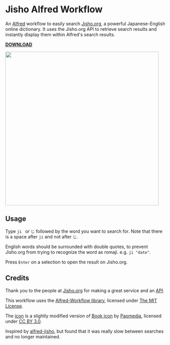 # Jisho Alfred Workflow
An [Alfred](https://www.alfredapp.com/) workflow to easily search
[Jisho.org](http://jisho.org/), a powerful Japanese-English online dictionary.
It uses the Jisho.org API to retrieve search results and instantly display them
within Alfred's search results.

**[DOWNLOAD](https://github.com/janclarin/jisho-alfred-workflow/releases/download/1.1/jisho.alfredworkflow)**

<img src="https://raw.githubusercontent.com/janclarin/jisho-alfred-workflow/master/screenshots/usage.gif" width="480">

## Usage
Type `ji ` or `じ` followed by the word you want to search for. Note that there
is a space after `ji` and not after `じ`.

English words should be surrounded with double quotes, to prevent Jisho.org
from trying to recognize the word as romaji. e.g. `ji "date"`.

Press `Enter` on a selection to open the result on Jisho.org.

## Credits
Thank you to the people at [Jisho.org](http://jisho.org/about) for making a
great service and an
[API](http://jisho.org/forum/54fefc1f6e73340b1f160000-is-there-any-kind-of-search-api).

This workflow uses the
[Alfred-Workflow library](https://github.com/deanishe/alfred-workflow),
licensed under
[The MIT License](https://github.com/deanishe/alfred-workflow/blob/master/LICENCE.txt).

The
[icon](https://github.com/janclarin/jisho-alfred-workflow/blob/master/icon.png)
is a slightly modified version of
[Book icon](https://www.iconfinder.com/icons/285636/book_icon#size=128) by
[Paomedia](https://www.iconfinder.com/paomedia), licensed under
[CC BY 3.0](https://creativecommons.org/licenses/by/3.0).

Inspired by [alfred-jisho](https://github.com/kylesezhi/alfred-jisho), but
found that it was really slow between searches and no longer maintained.
